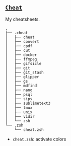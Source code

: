 ## [`Cheat`](https://github.com/chrisallenlane/cheat)

My cheatsheets.

~~~
.
├── .cheat
│   ├── cheat
│   ├── convert
│   ├── cpdf
│   ├── cut
│   ├── docker
│   ├── ffmpeg
│   ├── gifsicle
│   ├── git
│   ├── git_stash
│   ├── glipper
│   ├── gs
│   ├── mdfind
│   ├── nano
│   ├── psql
│   ├── sips
│   ├── sublimetext3
│   ├── tmux
│   ├── unix
│   ├── vidir
│   └── zsh
└── .zsh
    └── cheat.zsh
~~~

- `cheat.zsh`: activate colors
